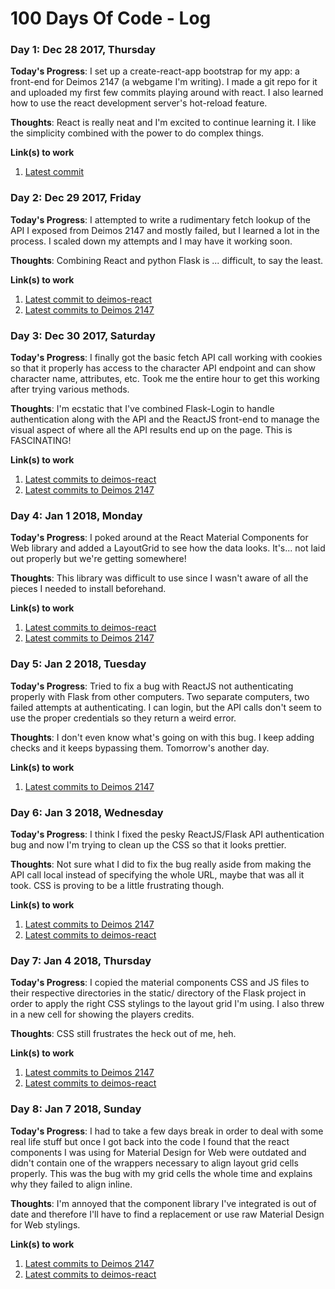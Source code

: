 # 100 Days Of Code - Log

### Day 1: Dec 28 2017, Thursday

**Today's Progress**: I set up a create-react-app bootstrap for my app: a front-end for Deimos 2147 (a webgame I'm writing). I made a git repo for it and uploaded my first few commits playing around with react. I also learned how to use the react development server's hot-reload feature.

**Thoughts**: React is really neat and I'm excited to continue learning it. I like the simplicity combined with the power to do complex things.

**Link(s) to work**
1. [Latest commit](https://github.com/tigwyk/deimos-react/commit/0880de83c7b15d1f3ea3ba75b7097ae74279a02f)

### Day 2: Dec 29 2017, Friday

**Today's Progress**: I attempted to write a rudimentary fetch lookup of the API I exposed from Deimos 2147 and mostly failed, but I learned a lot in the process. I scaled down my attempts and I may have it working soon.

**Thoughts**: Combining React and python Flask is ... difficult, to say the least.

**Link(s) to work**
1. [Latest commit to deimos-react](https://github.com/tigwyk/deimos-react/commit/c03c603c31d6e8097b51f48a8386bdf816ef239b)
2. [Latest commits to Deimos 2147](https://github.com/tigwyk/spacerpg/commits?author=tigwyk&since=2017-12-29T08:00:00Z&until=2017-12-30T08:00:00Z)

### Day 3: Dec 30 2017, Saturday

**Today's Progress**: I finally got the basic fetch API call working with cookies so that it properly has access to the character API endpoint and can show character name, attributes, etc. Took me the entire hour to get this working after trying various methods.

**Thoughts**: I'm ecstatic that I've combined Flask-Login to handle authentication along with the API and the ReactJS front-end to manage the visual aspect of where all the API results end up on the page. This is FASCINATING!

**Link(s) to work**
1. [Latest commits to deimos-react](https://github.com/tigwyk/deimos-react/commits/master)
2. [Latest commits to Deimos 2147](https://github.com/tigwyk/spacerpg/commits/master)

### Day 4: Jan 1 2018, Monday

**Today's Progress**: I poked around at the React Material Components for Web library and added a LayoutGrid to see how the data looks. It's... not laid out properly but we're getting somewhere!

**Thoughts**: This library was difficult to use since I wasn't aware of all the pieces I needed to install beforehand.

**Link(s) to work**
1. [Latest commits to deimos-react](https://github.com/tigwyk/deimos-react/commits/master)
2. [Latest commits to Deimos 2147](https://github.com/tigwyk/spacerpg/commits/master)

### Day 5: Jan 2 2018, Tuesday

**Today's Progress**: Tried to fix a bug with ReactJS not authenticating properly with Flask from other computers. Two separate computers, two failed attempts at authenticating. I can login, but the API calls don't seem to use the proper credentials so they return a weird error.

**Thoughts**: I don't even know what's going on with this bug. I keep adding checks and it keeps bypassing them. Tomorrow's another day.

**Link(s) to work**
1. [Latest commits to Deimos 2147](https://github.com/tigwyk/spacerpg/commits/master)

### Day 6: Jan 3 2018, Wednesday

**Today's Progress**: I think I fixed the pesky ReactJS/Flask API authentication bug and now I'm trying to clean up the CSS so that it looks prettier. 

**Thoughts**: Not sure what I did to fix the bug really aside from making the API call local instead of specifying the whole URL, maybe that was all it took. CSS is proving to be a little frustrating though.

**Link(s) to work**
1. [Latest commits to Deimos 2147](https://github.com/tigwyk/spacerpg/commits/master)
2. [Latest commits to deimos-react](https://github.com/tigwyk/deimos-react/commits/master)

### Day 7: Jan 4 2018, Thursday

**Today's Progress**: I copied the material components CSS and JS files to their respective directories in the static/ directory of the Flask project in order to apply the right CSS stylings to the layout grid I'm using. I also threw in a new cell for showing the players credits. 

**Thoughts**: CSS still frustrates the heck out of me, heh.

**Link(s) to work**
1. [Latest commits to Deimos 2147](https://github.com/tigwyk/spacerpg/commits/master)
2. [Latest commits to deimos-react](https://github.com/tigwyk/deimos-react/commits/master)

### Day 8: Jan 7 2018, Sunday

**Today's Progress**: I had to take a few days break in order to deal with some real life stuff but once I got back into the code I found that the react components I was using for Material Design for Web were outdated and didn't contain one of the wrappers necessary to align layout grid cells properly. This was the bug with my grid cells the whole time and explains why they failed to align inline.

**Thoughts**: I'm annoyed that the component library I've integrated is out of date and therefore I'll have to find a replacement or use raw Material Design for Web stylings.

**Link(s) to work**
1. [Latest commits to Deimos 2147](https://github.com/tigwyk/spacerpg/commits/master)
2. [Latest commits to deimos-react](https://github.com/tigwyk/deimos-react/commits/master)
